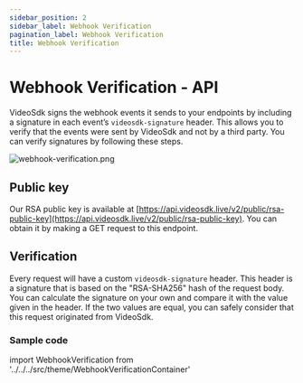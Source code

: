 ```yaml
---
sidebar_position: 2
sidebar_label: Webhook Verification
pagination_label: Webhook Verification
title: Webhook Verification
---
```


# Webhook Verification - API

VideoSdk signs the webhook events it sends to your endpoints by including a signature in each event’s `videosdk-signature` header. This allows you to verify that the events were sent by VideoSdk and not by a third party. You can verify signatures by following these steps.

![webhook-verification.png](https://cdn.videosdk.live/website-resources/docs-resources/webhook-verification.png)

## Public key

Our RSA public key is available at [https://api.videosdk.live/v2/public/rsa-public-key](https://api.videosdk.live/v2/public/rsa-public-key). You can obtain it by making a GET request to this endpoint.

## Verification

Every request will have a custom `videosdk-signature` header. This header is a signature that is based on the "RSA-SHA256" hash of the request body. You can calculate the signature on your own and compare it with the value given in the header. If the two values are equal, you can safely consider that this request originated from VideoSdk.

### Sample code

<div>

import WebhookVerification from '../../../src/theme/WebhookVerificationContainer'

<WebhookVerification/>

</div>
